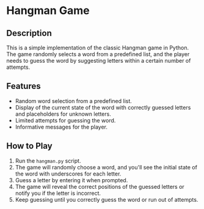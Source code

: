 # Hangman Game

## Description
This is a simple implementation of the classic Hangman game in Python. The game randomly selects a word from a predefined list, and the player needs to guess the word by suggesting letters within a certain number of attempts.

## Features
- Random word selection from a predefined list.
- Display of the current state of the word with correctly guessed letters and placeholders for unknown letters.
- Limited attempts for guessing the word.
- Informative messages for the player.

## How to Play
1. Run the `hangman.py` script.
2. The game will randomly choose a word, and you'll see the initial state of the word with underscores for each letter.
3. Guess a letter by entering it when prompted.
4. The game will reveal the correct positions of the guessed letters or notify you if the letter is incorrect.
5. Keep guessing until you correctly guess the word or run out of attempts.